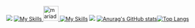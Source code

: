 ![](https://komarev.com/ghpvc/?username=hosoya17)
[![My Skills](https://skillicons.dev/icons?i=c,cs,py,flask,php,js,html,css,mysql)](https://skillicons.dev)<a href="https://mariadb.org/" target="_blank" rel="noreferrer">
  <img src="https://www.vectorlogo.zone/logos/mariadb/mariadb-icon.svg" alt="mariadb" width="40" height="40"/>
</a>
[![My Skills](https://skillicons.dev/icons?i=sqlite,linux)](https://skillicons.dev)
![](https://github-profile-summary-cards.vercel.app/api/cards/profile-details?username=hosoya17&theme=tokyonight)
[![Anurag's GitHub stats](https://github-readme-stats.vercel.app/api?username=hosoya17&show_icons=true&theme=tokyonight)](https://github.com/anuraghazra/github-readme-stats)[![Top Langs](https://github-readme-stats.vercel.app/api/top-langs/?username=hosoya17&layout=compact&theme=tokyonight)](https://github.com/anuraghazra/github-readme-stats)
